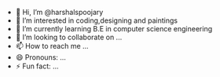 - 👋 Hi, I’m @harshalspoojary
- 👀 I’m interested in coding,designing and paintings
- 🌱 I’m currently learning B.E in computer science engineering
- 💞️ I’m looking to collaborate on ...
- 📫 How to reach me ...
- 😄 Pronouns: ...
- ⚡ Fun fact: ...

<!---
harshalspoojary/harshalspoojary is a ✨ special ✨ repository because its `README.md` (this file) appears on your GitHub profile.
You can click the Preview link to take a look at your changes.
--->
